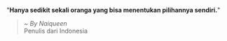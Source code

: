 "**Hanya sedikit sekali oranga yang bisa menentukan pilihannya sendiri.**"

> ~ _By Naiqueen_  
Penulis dari Indonesia
